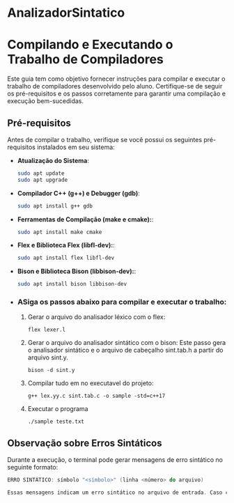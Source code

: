 # AnalizadorSintatico

# Compilando e Executando o Trabalho de Compiladores

Este guia tem como objetivo fornecer instruções para compilar e executar o trabalho de compiladores desenvolvido pelo aluno. Certifique-se de seguir os pré-requisitos e os passos corretamente para garantir uma compilação e execução bem-sucedidas.

## Pré-requisitos

Antes de compilar o trabalho, verifique se você possui os seguintes pré-requisitos instalados em seu sistema:

- **Atualização do Sistema**:
  ```bash
  sudo apt update
  sudo apt upgrade

- **Compilador C++ (g++) e Debugger (gdb)**:
  ```bash
  sudo apt install g++ gdb

- **Ferramentas de Compilação (make e cmake):**:
  ```bash
  sudo apt install make cmake

- **Flex e Biblioteca Flex (libfl-dev):**:
  ```bash
  sudo apt install flex libfl-dev

- **Bison e Biblioteca Bison (libbison-dev):**:
  ```bash
  sudo apt install bison libbison-dev

- ### ASiga os passos abaixo para compilar e executar o trabalho:

  1. Gerar o arquivo do analisador léxico com o flex:

         flex lexer.l

  2. Gerar o arquivo do analisador sintático com o bison:
  Este passo gera o analisador sintático e o arquivo de cabeçalho sint.tab.h a partir do arquivo sint.y.
  
	     bison -d sint.y 

  3. Compilar tudo em no executavel do projeto:

	     g++ lex.yy.c sint.tab.c -o sample -std=c++17

  4. Executar o programa
  
	     ./sample teste.txt

## Observação sobre Erros Sintáticos

Durante a execução, o terminal pode gerar mensagens de erro sintático no seguinte formato:

```cpp
ERRO SINTÁTICO: símbolo "<símbolo>" (linha <número> do arquivo)

Essas mensagens indicam um erro sintático no arquivo de entrada. Caso contrário, se o programa for compilado com sucesso e sem erros, nenhuma mensagem de erro será gerada.


